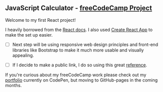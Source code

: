 ## JavaScript Calculator - [freeCodeCamp Project](https://learn.freecodecamp.org/front-end-libraries/front-end-libraries-projects/build-a-javascript-calculator)

Welcome to my first React project!

I heavily borrowed from the [React docs](https://reactjs.org/).
I also used [Create React App](https://github.com/facebook/create-react-app) to make the set up easier.

- [ ] Next step will be using responsive web design principles and front-end libraries like Bootstrap to make it much more usable and visually appealing.

- [ ] If I decide to make a public link, I do so using this great [reference](https://medium.freecodecamp.org/surge-vs-github-pages-deploying-a-create-react-app-project-c0ecbf317089).

If you're curious about my freeCodeCamp work please check out my [portfolio](https://codepen.io/marvokdolor/full/bmLbQy/) currently on CodePen, but moving to GitHub-pages in the coming months.
